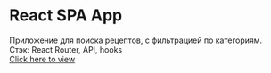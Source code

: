 # React SPA App
Приложение для поиска рецептов, с фильтрацией по категориям. \
Стэк: React Router, API, hooks \
[Click here to view](https://le-ga.github.io/react-spa/)
